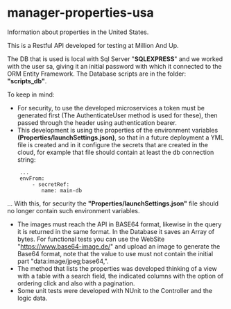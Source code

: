 # manager-properties-usa
Information about properties in the United States.

This is a Restful API developed for testing at Million And Up.

The DB that is used is local with Sql Server "**SQLEXPRESS**" and we worked with the user sa, giving it an initial password with which it connected to the ORM Entity Framework. The Database scripts are in the folder: **"scripts_db"**.

To keep in mind:
- For security, to use the developed microservices a token must be generated first (The AuthenticateUser method is used for these), then passed through the header using authentication bearer.
- This development is using the properties of the environment variables **(Properties/launchSettings.json)**, so that in a future deployment a YML file is created and in it configure the secrets that are created in the cloud, for example that file should contain at least the db connection string:
~~~
    ...
    envFrom:
        - secretRef:
           name: main-db
~~~
  ... With this, for security the **"Properties/launchSettings.json"** file should no longer contain such environment variables.
- The images must reach the API in BASE64 format, likewise in the query it is returned in the same format. In the Database it saves an Array of bytes. For functional tests you can use the WebSite "https://www.base64-image.de/" and upload an image to generate the Base64 format, note that the value to use must not contain the initial part "data:image/jpeg;base64,".
- The method that lists the properties was developed thinking of a view with a table with a search field, the indicated columns with the option of ordering click and also with a pagination.
- Some unit tests were developed with NUnit to the Controller and the logic data.
